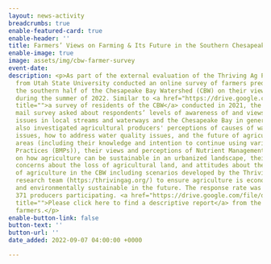 ```yaml
---
layout: news-activity
breadcrumbs: true
enable-featured-card: true
enable-header: ''
title: Farmers’ Views on Farming & Its Future in the Southern Chesapeake Bay Watershed
enable-image: true
image: assets/img/cbw-farmer-survey
event-date: 
description: <p>As part of the external evaluation of the Thriving Ag Project, researchers
  from Utah State University conducted an online survey of farmers predominantly in
  the southern half of the Chesapeake Bay Watershed (CBW) on their views of agriculture
  during the summer of 2022. Similar to <a href="https://drive.google.com/file/d/1iEJVCh1dRWqJLiBt7tbiQd4HH1z5T7S7/view?usp=sharing"
  title="">a survey of residents of the CBW</a> conducted in 2021, the online and
  mail survey asked about respondents’ levels of awareness of and views on water quality
  issues in local streams and waterways and the Chesapeake Bay in general. Questions
  also investigated agricultural producers' perceptions of causes of water quality
  issues, how to address water quality issues, and the future of agriculture in urbanized
  areas (including their knowledge and intention to continue using various Best Management
  Practices (BMPs)), their views and perceptions of Nutrient Management Plans, views
  on how agriculture can be sustainable in an urbanized landscape, their views and
  concerns about the loss of agricultural land, and attitudes about the urbanization
  of agriculture in the CBW including scenarios developed by the Thriving Agriculture
  research team (https:/thrivingag.org/) to ensure agriculture is economically viable
  and environmentally sustainable in the future. The response rate was 16.2%, with
  371 producers participating. <a href="https://drive.google.com/file/d/1WF7tsiANcPLvQjmt6QLNh6I3Ki_lYOYs/view?usp=sharing"
  title="">Please click here to find a descriptive report</a> from the survey of CBW
  farmers.</p>
enable-button-link: false
button-text: ''
button-url: ''
date_added: 2022-09-07 04:00:00 +0000

---
```

